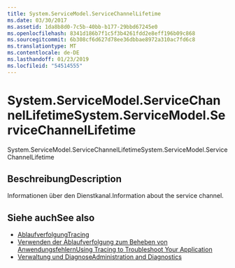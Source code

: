 ```yaml
---
title: System.ServiceModel.ServiceChannelLifetime
ms.date: 03/30/2017
ms.assetid: 1da8b8d0-7c5b-40bb-b177-29bbd67245e0
ms.openlocfilehash: 8341d186b7f1c5f3b4261fdd2e8eff196b09c868
ms.sourcegitcommit: 6b308cf6d627d78ee36dbbae8972a310ac7fd6c8
ms.translationtype: MT
ms.contentlocale: de-DE
ms.lasthandoff: 01/23/2019
ms.locfileid: "54514555"
---
```

# <a name="systemservicemodelservicechannellifetime"></a><span data-ttu-id="2fd27-102">System.ServiceModel.ServiceChannelLifetime</span><span class="sxs-lookup"><span data-stu-id="2fd27-102">System.ServiceModel.ServiceChannelLifetime</span></span>
<span data-ttu-id="2fd27-103">System.ServiceModel.ServiceChannelLifetime</span><span class="sxs-lookup"><span data-stu-id="2fd27-103">System.ServiceModel.ServiceChannelLifetime</span></span>  
  
## <a name="description"></a><span data-ttu-id="2fd27-104">Beschreibung</span><span class="sxs-lookup"><span data-stu-id="2fd27-104">Description</span></span>  
 <span data-ttu-id="2fd27-105">Informationen über den Dienstkanal.</span><span class="sxs-lookup"><span data-stu-id="2fd27-105">Information about the service channel.</span></span>  
  
## <a name="see-also"></a><span data-ttu-id="2fd27-106">Siehe auch</span><span class="sxs-lookup"><span data-stu-id="2fd27-106">See also</span></span>
- [<span data-ttu-id="2fd27-107">Ablaufverfolgung</span><span class="sxs-lookup"><span data-stu-id="2fd27-107">Tracing</span></span>](../../../../../docs/framework/wcf/diagnostics/tracing/index.md)
- [<span data-ttu-id="2fd27-108">Verwenden der Ablaufverfolgung zum Beheben von Anwendungsfehlern</span><span class="sxs-lookup"><span data-stu-id="2fd27-108">Using Tracing to Troubleshoot Your Application</span></span>](../../../../../docs/framework/wcf/diagnostics/tracing/using-tracing-to-troubleshoot-your-application.md)
- [<span data-ttu-id="2fd27-109">Verwaltung und Diagnose</span><span class="sxs-lookup"><span data-stu-id="2fd27-109">Administration and Diagnostics</span></span>](../../../../../docs/framework/wcf/diagnostics/index.md)
